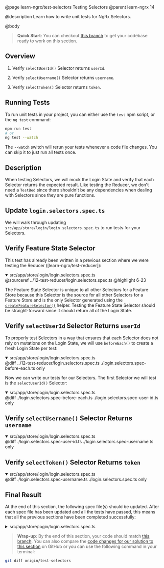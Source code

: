 @page learn-ngrx/test-selectors Testing Selectors
@parent learn-ngrx 14

@description Learn how to write unit tests for NgRx Selectors.

@body

> **Quick Start**: You can checkout [this branch](https://github.com/bitovi/angular-ngrx-chat/tree/create-selectors) to get your codebase ready to work on this section.


## Overview

1. Verify `selectUserId()` Selector returns `userId`.

1. Verify `selectUsername()` Selector returns `username`.

1. Verify `selectToken()` Selector returns `token`.


## Running Tests

To run unit tests in your project, you can either use the `test` npm script, or the `ng test` command:

```bash
npm run test
# or
ng test --watch
```

The `--watch` switch will rerun your tests whenever a code file changes. You can skip it to just run all tests once.


## Description

When testing Selectors, we will mock the Login State and verify that each Selector returns the expected result. Like testing the Reducer, we don't need a `TestBed` since there shouldn't be any dependencies when dealing with Selectors since they are pure functions.


## Update `login.selectors.spec.ts`

We will walk through updating `src/app/store/login/login.selectors.spec.ts` to run tests for your Selectors.


## Verify Feature State Selector

This test has already been written in a previous section where we were testing the Reducer ([learn-ngrx/test-reducer]):

<details open>
<summary>src/app/store/login/login.selectors.spec.ts</summary>
@sourceref ../12-test-reducer/login.selectors.spec.ts
@highlight 6-23
</details>

The Feature State Selector is unique to all other Selectors for a Feature Store because this Selector is the source for all other Selectors for a Feature Store and is the only Selector generated using the [`createFeatureSelector()`](https://ngrx.io/guide/store/selectors#selecting-feature-states) helper. Testing the Feature State Selector should be straight-forward since it should return all of the Login State.


## Verify `selectUserId` Selector Returns `userId`

To properly test Selectors in a way that ensures that each Selector does not rely on mutations on the Login State, we will use `beforeEach()` to create a fresh Login State per test:

<details open>
<summary>src/app/store/login/login.selectors.spec.ts</summary>
@diff ../12-test-reducer/login.selectors.spec.ts ./login.selectors.spec-before-each.ts only
</details>

Now we can write our tests for our Selectors. The first Selector we will test is the `selectUserId()` Selector:

<details open>
<summary>src/app/store/login/login.selectors.spec.ts</summary>
@diff ./login.selectors.spec-before-each.ts ./login.selectors.spec-user-id.ts only
</details>


## Verify `selectUsername()` Selector Returns `username`

<details open>
<summary>src/app/store/login/login.selectors.spec.ts</summary>
@diff ./login.selectors.spec-user-id.ts ./login.selectors.spec-username.ts only
</details>


## Verify `selectToken()` Selector Returns `token`

<details open>
<summary>src/app/store/login/login.selectors.spec.ts</summary>
@diff ./login.selectors.spec-username.ts ./login.selectors.spec.ts only
</details>


## Final Result

At the end of this section, the following spec file(s) should be updated. After each spec file has been updated and all the tests have passed, this means that all the previous sections have been completed successfully:

<details>
<summary>src/app/store/login/login.selectors.spec.ts</summary>
@diff ../12-test-reducer/login.selectors.spec.ts ./login.selectors.spec.ts only
</details>


> **Wrap-up**: By the end of this section, your code should match [this branch](https://github.com/bitovi/angular-ngrx-chat/tree/test-selectors). You can also compare the [code changes for our solution to this section](https://github.com/bitovi/angular-ngrx-chat/compare/create-selectors...test-selectors) on GitHub or you can use the following command in your terminal:

```bash
git diff origin/test-selectors
```
